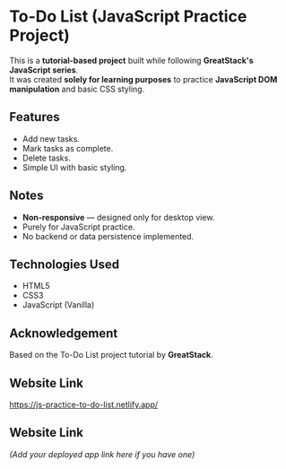 # To-Do List (JavaScript Practice Project)

This is a **tutorial-based project** built while following **GreatStack's JavaScript series**.  
It was created **solely for learning purposes** to practice **JavaScript DOM manipulation** and basic CSS styling.

## Features
- Add new tasks.
- Mark tasks as complete.
- Delete tasks.
- Simple UI with basic styling.

## Notes
- **Non-responsive** — designed only for desktop view.
- Purely for JavaScript practice.
- No backend or data persistence implemented.

## Technologies Used
- HTML5
- CSS3
- JavaScript (Vanilla)

## Acknowledgement
Based on the To-Do List project tutorial by **GreatStack**.

## Website Link
https://js-practice-to-do-list.netlify.app/

## Website Link
*(Add your deployed app link here if you have one)*
